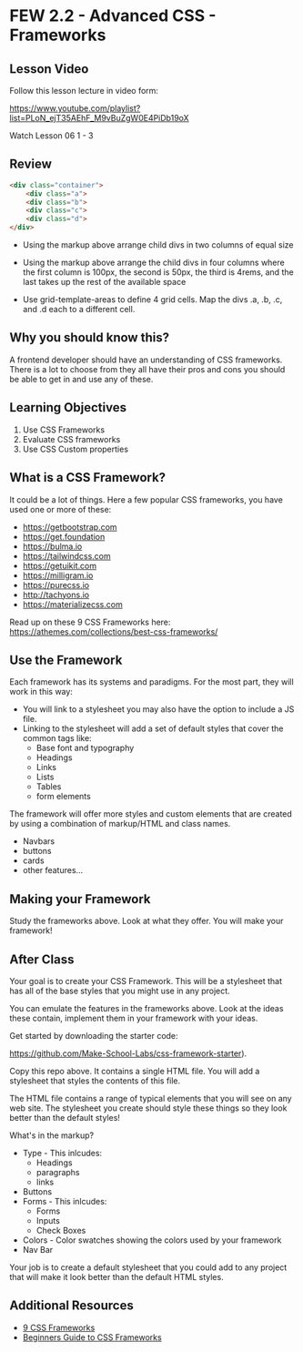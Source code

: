 # FEW 2.2 - Advanced CSS - Frameworks

## Lesson Video

Follow this lesson lecture in video form: 

https://www.youtube.com/playlist?list=PLoN_ejT35AEhF_M9vBuZgW0E4PiDb19oX

Watch Lesson 06 1 - 3

## Review

```HTML
<div class="container">
	<div class="a">
	<div class="b">
	<div class="c">
	<div class="d">
</div>
```

- Using the markup above arrange child divs in two columns of equal size

- Using the markup above arrange the child divs in four columns where the first column is 100px, the second is 50px, the third is 4rems, and the last takes up the rest of the available space

- Use grid-template-areas to define 4 grid cells. Map the divs .a, .b, .c, and .d each to a different cell.

## Why you should know this?

A frontend developer should have an understanding of CSS frameworks. There is a lot to choose from they all have their pros and cons you should be able to get in and use any of these. 

## Learning Objectives 

1. Use CSS Frameworks
1. Evaluate CSS frameworks
1. Use CSS Custom properties

## What is a CSS Framework?

It could be a lot of things. Here a few popular CSS frameworks, you have used one or more of these:

- https://getbootstrap.com
- https://get.foundation
- https://bulma.io
- https://tailwindcss.com
- https://getuikit.com
- https://milligram.io
- https://purecss.io
- http://tachyons.io
- https://materializecss.com

Read up on these 9 CSS Frameworks here: https://athemes.com/collections/best-css-frameworks/

## Use the Framework

Each framework has its systems and paradigms. For the most part, they will work in this way: 

- You will link to a stylesheet you may also have the option to include a JS file. 
- Linking to the stylesheet will add a set of default styles that cover the common tags like:
	- Base font and typography
	- Headings
	- Links
	- Lists 
	- Tables 
	- form elements

The framework will offer more styles and custom elements that are created by using a combination of markup/HTML and class names. 

- Navbars
- buttons
- cards
- other features...

## Making your Framework

Study the frameworks above. Look at what they offer. You will make your framework! 

## After Class

Your goal is to create your CSS Framework. This will be a stylesheet that has all of the base styles that you might use in any project. 

You can emulate the features in the frameworks above. Look at the ideas these contain, implement them in your framework with your ideas. 

Get started by downloading the starter code:

https://github.com/Make-School-Labs/css-framework-starter). 

Copy this repo above. It contains a single HTML file. You will add a stylesheet that styles the contents of this file. 

The HTML file contains a range of typical elements that you will see on any web site. The stylesheet you create should style these things so they look better than the default styles! 

What's in the markup? 

- Type - This inlcudes: 
	- Headings
	- paragraphs
	- links
- Buttons
- Forms - This inlcudes: 
	- Forms
	- Inputs
	- Check Boxes
- Colors - Color swatches showing the colors used by your framework
- Nav Bar

Your job is to create a default stylesheet that you could add to any project that will make it look better than the default HTML styles. 

## Additional Resources

- [9 CSS Frameworks](https://athemes.com/collections/best-css-frameworks/)
- [Beginners Guide to CSS Frameworks](https://blog.zipboard.co/a-beginners-guide-to-css-front-end-frameworks-8045a499456b)

